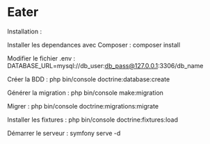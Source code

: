 # Eater

Installation : 

Installer les dependances avec Composer : composer install

Modifier le fichier .env : DATABASE_URL=mysql://db_user:db_pass@127.0.0.1:3306/db_name

Créer la BDD : php bin/console doctrine:database:create

Générer la migration : php bin/console make:migration

Migrer : php bin/console doctrine:migrations:migrate

Installer les fixtures : php bin/console doctrine:fixtures:load

Démarrer le serveur : symfony serve -d